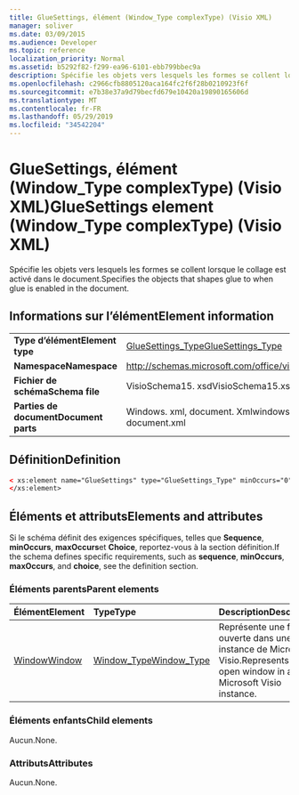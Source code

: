 ```yaml
---
title: GlueSettings, élément (Window_Type complexType) (Visio XML)
manager: soliver
ms.date: 03/09/2015
ms.audience: Developer
ms.topic: reference
localization_priority: Normal
ms.assetid: b5292f82-f299-ea96-6101-ebb799bbec9a
description: Spécifie les objets vers lesquels les formes se collent lorsque le collage est activé dans le document.
ms.openlocfilehash: c2966cfb8805120aca164fc2f6f28b0210923f6f
ms.sourcegitcommit: e7b38e37a9d79becfd679e10420a19890165606d
ms.translationtype: MT
ms.contentlocale: fr-FR
ms.lasthandoff: 05/29/2019
ms.locfileid: "34542204"
---
```

# <a name="gluesettings-element-windowtype-complextype-visio-xml"></a><span data-ttu-id="a299a-103">GlueSettings, élément (Window_Type complexType) (Visio XML)</span><span class="sxs-lookup"><span data-stu-id="a299a-103">GlueSettings element (Window_Type complexType) (Visio XML)</span></span>

<span data-ttu-id="a299a-104">Spécifie les objets vers lesquels les formes se collent lorsque le collage est activé dans le document.</span><span class="sxs-lookup"><span data-stu-id="a299a-104">Specifies the objects that shapes glue to when glue is enabled in the document.</span></span>
  
## <a name="element-information"></a><span data-ttu-id="a299a-105">Informations sur l’élément</span><span class="sxs-lookup"><span data-stu-id="a299a-105">Element information</span></span>

|||
|:-----|:-----|
|<span data-ttu-id="a299a-106">**Type d’élément**</span><span class="sxs-lookup"><span data-stu-id="a299a-106">**Element type**</span></span> <br/> |[<span data-ttu-id="a299a-107">GlueSettings_Type</span><span class="sxs-lookup"><span data-stu-id="a299a-107">GlueSettings_Type</span></span>](gluesettings_type-complextypevisio-xml.md) <br/> |
|<span data-ttu-id="a299a-108">**Namespace**</span><span class="sxs-lookup"><span data-stu-id="a299a-108">**Namespace**</span></span> <br/> |http://schemas.microsoft.com/office/visio/2012/main  <br/> |
|<span data-ttu-id="a299a-109">**Fichier de schéma**</span><span class="sxs-lookup"><span data-stu-id="a299a-109">**Schema file**</span></span> <br/> |<span data-ttu-id="a299a-110">VisioSchema15. xsd</span><span class="sxs-lookup"><span data-stu-id="a299a-110">VisioSchema15.xsd</span></span>  <br/> |
|<span data-ttu-id="a299a-111">**Parties de document**</span><span class="sxs-lookup"><span data-stu-id="a299a-111">**Document parts**</span></span> <br/> |<span data-ttu-id="a299a-112">Windows. xml, document. Xml</span><span class="sxs-lookup"><span data-stu-id="a299a-112">windows.xml, document.xml</span></span>  <br/> |
   
## <a name="definition"></a><span data-ttu-id="a299a-113">Définition</span><span class="sxs-lookup"><span data-stu-id="a299a-113">Definition</span></span>

```XML
< xs:element name="GlueSettings" type="GlueSettings_Type" minOccurs="0" maxOccurs="1" >
</xs:element>
```

## <a name="elements-and-attributes"></a><span data-ttu-id="a299a-114">Éléments et attributs</span><span class="sxs-lookup"><span data-stu-id="a299a-114">Elements and attributes</span></span>

<span data-ttu-id="a299a-115">Si le schéma définit des exigences spécifiques, telles que **Sequence**, **minOccurs**, **maxOccurs**et **Choice**, reportez-vous à la section définition.</span><span class="sxs-lookup"><span data-stu-id="a299a-115">If the schema defines specific requirements, such as **sequence**, **minOccurs**, **maxOccurs**, and **choice**, see the definition section.</span></span> 
  
### <a name="parent-elements"></a><span data-ttu-id="a299a-116">Éléments parents</span><span class="sxs-lookup"><span data-stu-id="a299a-116">Parent elements</span></span>

|<span data-ttu-id="a299a-117">**Élément**</span><span class="sxs-lookup"><span data-stu-id="a299a-117">**Element**</span></span>|<span data-ttu-id="a299a-118">**Type**</span><span class="sxs-lookup"><span data-stu-id="a299a-118">**Type**</span></span>|<span data-ttu-id="a299a-119">**Description**</span><span class="sxs-lookup"><span data-stu-id="a299a-119">**Description**</span></span>|
|:-----|:-----|:-----|
|[<span data-ttu-id="a299a-120">Window</span><span class="sxs-lookup"><span data-stu-id="a299a-120">Window</span></span>](window-element-windows_type-complextypevisio-xml.md) <br/> |[<span data-ttu-id="a299a-121">Window_Type</span><span class="sxs-lookup"><span data-stu-id="a299a-121">Window_Type</span></span>](window_type-complextypevisio-xml.md) <br/> |<span data-ttu-id="a299a-122">Représente une fenêtre ouverte dans une instance de Microsoft Visio.</span><span class="sxs-lookup"><span data-stu-id="a299a-122">Represents an open window in a Microsoft Visio instance.</span></span>  <br/> |
   
### <a name="child-elements"></a><span data-ttu-id="a299a-123">Éléments enfants</span><span class="sxs-lookup"><span data-stu-id="a299a-123">Child elements</span></span>

<span data-ttu-id="a299a-124">Aucun.</span><span class="sxs-lookup"><span data-stu-id="a299a-124">None.</span></span>
  
### <a name="attributes"></a><span data-ttu-id="a299a-125">Attributs</span><span class="sxs-lookup"><span data-stu-id="a299a-125">Attributes</span></span>

<span data-ttu-id="a299a-126">Aucun.</span><span class="sxs-lookup"><span data-stu-id="a299a-126">None.</span></span>
  

